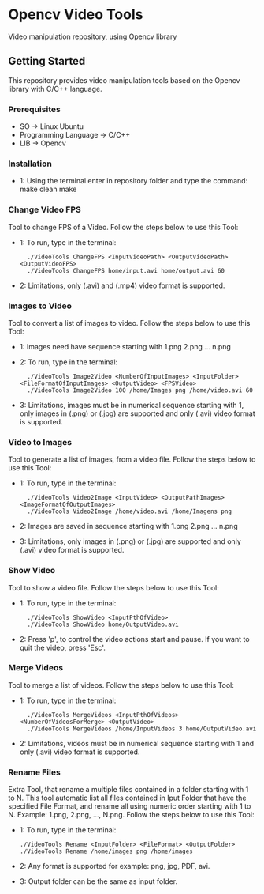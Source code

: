 # Opencv Video Tools
Video manipulation repository, using Opencv library

## Getting Started
This repository provides video manipulation tools based on the Opencv library with C/C++ language.

### Prerequisites

  - SO -> Linux Ubuntu
  - Programming Language -> C/C++
  - LIB -> Opencv

### Installation
- 1: Using the terminal enter in repository folder and type the command:
		make clean
		make

### Change Video FPS
Tool to change FPS of a Video. Follow the steps below to use this Tool:

- 1: To run, type in the terminal:

		./VideoTools ChangeFPS <InputVideoPath> <OutputVideoPath> <OutputVideoFPS>
		./VideoTools ChangeFPS home/input.avi home/output.avi 60

- 2: Limitations, only (.avi) and (.mp4) video format is supported.

### Images to Video
Tool to convert a list of images to video. Follow the steps below to use this Tool:

- 1: Images need have sequence starting with 1.png 2.png ... n.png
- 2: To run, type in the terminal:

		./VideoTools Image2Video <NumberOfInputImages> <InputFolder> <FileFormatOfInputImages> <OutputVideo> <FPSVideo>
		./VideoTools Image2Video 100 /home/Images png /home/video.avi 60

- 3: Limitations, images must be in numerical sequence starting with 1, only images in (.png) or (.jpg) are supported and only (.avi) video format is supported.

### Video to Images
Tool to generate a list of images, from a video file. Follow the steps below to use this Tool:

- 1: To run, type in the terminal:

		./VideoTools Video2Image <InputVideo> <OutputPathImages> <ImageFormatOfOutputImages>
		./VideoTools Video2Image /home/video.avi /home/Imagens png

- 2: Images are saved in sequence starting with 1.png 2.png ... n.png
- 3: Limitations, only images in (.png) or (.jpg) are supported and only (.avi) video format is supported.

### Show Video
Tool to show a video file. Follow the steps below to use this Tool:

- 1: To run, type in the terminal:

		./VideoTools ShowVideo <InputPthOfVideo>
		./VideoTools ShowVideo home/OutputVideo.avi      

- 2: Press 'p', to control the video actions start and pause. If you want to quit the video, press 'Esc'.

### Merge Videos
Tool to merge a list of videos. Follow the steps below to use this Tool:

- 1: To run, type in the terminal:

		./VideoTools MergeVideos <InputPthOfVideos> <NumberOfVideosForMerge> <OutputVideo>
		./VideoTools MergeVideos /home/InputVideos 3 home/OutputVideo.avi

- 2: Limitations, videos must be in numerical sequence starting with 1 and only (.avi) video format is supported.

### Rename Files
Extra Tool, that rename a multiple files contained in a folder starting with 1 to N. This tool automatic list all
files contained in Iput Folder that have the specified File Format, and rename all using numeric order starting
with 1 to N. Example: 1.png, 2.png, ..., N.png. Follow the steps below to use this Tool:

- 1: To run, type in the terminal:

	  ./VideoTools Rename <InputFolder> <FileFormat> <OutputFolder>
	  ./VideoTools Rename /home/images png /home/images

- 2: Any format is supported for example: png, jpg, PDF, avi.
- 3: Output folder can be the same as input folder.
